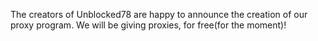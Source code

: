 The creators of Unblocked78 are happy to announce the creation of our proxy program. We will be giving proxies, for free(for the moment)! 
